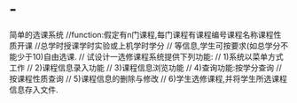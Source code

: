 # -
简单的选课系统
//function:假定有n门课程,每门课程有课程编号课程名称课程性质开课
//总学时授课学时实验或上机学时学分
// 等信息,学生可按要求(如总学分不能少于10)自由选课.
// 试设计一选修课程系统提供下列功能:
// 1)系统以菜单方式工作
// 2)课程信息录入功能
// 3)课程信息浏览功能
// 4)查询功能:按学分查询
// 按课程性质查询
// 5)课程信息的删除与修改
// 6)学生选修课程,并将学生所选课程信息存入文件.
